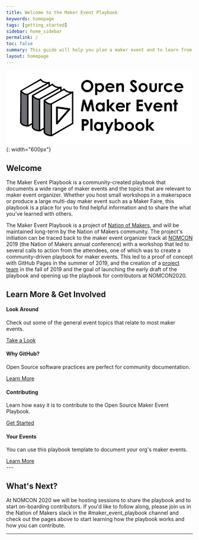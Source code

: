 ```yaml
---
title: Welcome to the Maker Event Playbook
keywords: homepage
tags: [getting_started]
sidebar: home_sidebar
permalink: /
toc: false
summary: This guide will help you plan a maker event and to learn from the experience of other maker event producers.
layout: homepage
---
```


![The Maker Event Playbook logo](/assets/branding/OSMEP-2.jpg){: width="600px"}

## Welcome
The Maker Event Playbook is a community-created playbook that documents a wide range of maker events and the topics that are relevant to maker event organizer. Whether you host small workshops in a makerspace or produce a large multi-day maker event such as a Maker Faire, this playbook is a place for you to find helpful information and to share the what you've learned with others.

The Maker Event Playbook is a project of [Nation of Makers](https://www.nationofmakers.us), and will be maintained long-term by the Nation of Makers community. The project's initiation can be traced back to the maker event organizer track at [NOMCON](https://www.nomcon.org) 2019 (the Nation of Makers annual conference) with a workshop that led to several calls to action from the attendees, one of which was to create a community-driven playbook for maker events. This led to a proof of concept with GitHub Pages in the summer of 2019, and the creation of a [project team](/contribute/collaborators) in the fall of 2019 and the goal of launching the early draft of the playbook and opening up the playbook for contributors at NOMCON2020.


<div class="row">
         <div class="col-lg-12">
             <h2 class="page-header">Learn More & Get Involved</h2>
         </div>
         <div class="col-md-3 col-sm-6">
             <div class="panel panel-default text-center">
                 <div class="panel-heading">
                     <span class="fa-stack fa-5x">
                           <i class="fa fa-circle fa-stack-2x text-primary"></i>
                           <i class="fa fa-eye fa-stack-1x fa-inverse"></i>
                     </span>
                 </div>
                 <div class="panel-body">
                     <h4>Look Around</h4>
                     <p>Check out some of the general event topics that relate to most maker events.</p>
                     <a href="general_event_topics.html" class="btn btn-primary">Take a Look</a>
                 </div>
             </div>
         </div>
         <div class="col-md-3 col-sm-6">
             <div class="panel panel-default text-center">
                 <div class="panel-heading">
                     <span class="fa-stack fa-5x">
                           <i class="fa fa-circle fa-stack-2x text-primary"></i>
                           <i class="fa fa-github fa-stack-1x fa-inverse"></i>
                     </span>
                 </div>
                 <div class="panel-body">
                     <h4>Why GitHub?</h4>
                     <p>Open Source software practices are perfect for community documentation.</p>
                     <a href="/contribute/why_github.html" class="btn btn-primary">Learn More</a>
                 </div>
             </div>
         </div>
         <div class="col-md-3 col-sm-6">
             <div class="panel panel-default text-center">
                 <div class="panel-heading">
                     <span class="fa-stack fa-5x">
                           <i class="fa fa-circle fa-stack-2x text-primary"></i>
                           <i class="fa fa-edit fa-stack-1x fa-inverse"></i>
                     </span>
                 </div>
                 <div class="panel-body">
                     <h4>Contributing</h4>
                     <p>Learn how easy it is to contribute to the Open Source Maker Event Playbook.</p>
                     <a href="contribute/contributing.html" class="btn btn-primary">Get Started</a>
                 </div>
             </div>
         </div>
         <div class="col-md-3 col-sm-6">
             <div class="panel panel-default text-center">
                 <div class="panel-heading">
                     <span class="fa-stack fa-5x">
                           <i class="fa fa-circle fa-stack-2x text-primary"></i>
                           <i class="fa fa-copy fa-stack-1x fa-inverse"></i>
                     </span>
                 </div>
                 <div class="panel-body">
                     <h4>Your Events</h4>
                     <p>You can use this playbook template to document your org's maker events.</p>
                     <a href="document_your_event.html" class="btn btn-primary">Learn More</a>
                 </div>
             </div>
         </div>
</div>
---

## What's Next?
At NOMCON 2020 we will be hosting sessions to share the playbook and to start on-boarding contributors. If you'd like to follow along, please join us in the Nation of Makers slack in the #maker_event_playbook channel and check out the pages above to start learning how the playbook works and how you can contribute.

---
